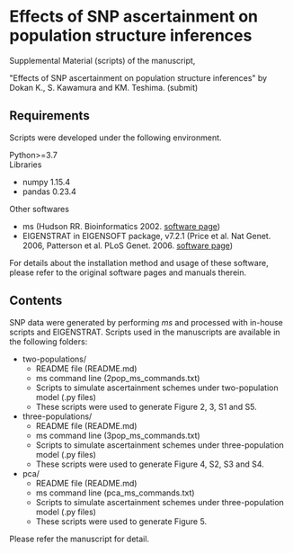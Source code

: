 # Effects of SNP ascertainment on population structure inferences

Supplemental Material (scripts) of the manuscript,

"Effects of SNP ascertainment on population structure inferences"
by Dokan K., S. Kawamura and KM. Teshima. (submit)

## Requirements

Scripts were developed under the following environment.

Python>=3.7  
Libraries
  - numpy 1.15.4
  - pandas 0.23.4

Other softwares
  - ms (Hudson RR. Bioinformatics 2002. [software page](http://home.uchicago.edu/rhudson1/source/mksamples.html))
  - EIGENSTRAT in EIGENSOFT package, v7.2.1 (Price et al. Nat Genet. 2006, Patterson et al. PLoS Genet. 2006. [software page](https://www.hsph.harvard.edu/alkes-price/software/))

For details about the installation method and usage of these software, please refer to the original software pages and manuals therein.

## Contents

SNP data were generated by performing *ms* and processed with in-house scripts and EIGENSTRAT. Scripts used in the manuscripts are available in the following folders:

  - two-populations/
    - README file (README.md)
    - ms command line (2pop_ms_commands.txt)
    - Scripts to simulate ascertainment schemes under two-population model (.py files)
    - These scripts were used to generate Figure 2, 3, S1 and S5.
  - three-populations/
      - README file (README.md)
      - ms command line (3pop_ms_commands.txt)
      - Scripts to simulate ascertainment schemes under three-population model (.py files)
      - These scripts were used to generate Figure 4, S2, S3 and S4.
  - pca/
      - README file (README.md)
      - ms command line (pca_ms_commands.txt)
      - Scripts to simulate ascertainment schemes under three-population model (.py files)
      - These scripts were used to generate Figure 5.

Please refer the manuscript for detail.
